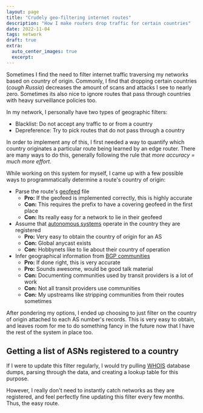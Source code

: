 ```yaml
---
layout: page
title: "Crudely geo-filtering internet routes" 
description: "How I make routers drop traffic for certain countries"
date: 2022-11-04
tags: network
draft: true
extra:
  auto_center_images: true
  excerpt: 
---
```


Sometimes I find the need to filter internet traffic traversing my networks based on country of origin. Commonly, I find that dropping certain countries (*cough Russia*) decreases the amount of scans and attacks I see to nearly zero. Sometimes its also nice to ignore routes that pass through countries with heavy surveillance policies too.

In my network, I personally have two types of geographic filters:

- Blacklist: Do not accept any traffic to or from a country
- Depreference: Try to pick routes that do not pass through a country

In order to implement any of this, I first needed a way to quantify which country originates a particular route being learned by an edge router. There are many ways to do this, generally following the rule that *more accuracy = much more effort*.

While working on this system for myself, I came up with a few possible ways to programmatically determine a route's country of origin:

- Parse the route's [geofeed](https://datatracker.ietf.org/doc/html/rfc9092) file
  - **Pro:** If the geofeed is implemented correctly, this is highly accurate
  - **Con:** This requires the prefix to have a covering geofeed in the first place
  - **Con:** Its really easy for a network to lie in their geofeed
- Assume that [autonomous systems](https://en.wikipedia.org/wiki/Autonomous_system_(Internet)) operate in the country they are registered
  - **Pro:** Very easy to obtain the country of origin for an AS
  - **Con:** Global anycast exists
  - **Con:** Hobbynets like to lie about their country of operation
- Infer geographical information from [BGP communities](https://www.rfc-editor.org/rfc/rfc1997)
  - **Pro:** If done right, this is very accurate
  - **Pro:** Sounds awesome, would be good talk material
  - **Con:** Documenting communities used by transit providers is a lot of work
  - **Con:** Not all transit providers use communities
  - **Con:** My upstreams like stripping communities from their routes sometimes

After pondering my options, I ended up choosing to just filter on the country of origin attached to each AS number's records. This is very easy to obtain, and leaves room for me to do something fancy in the future now that I have the rest of the system in place too.

## Getting a list of ASNs registered to a country

If I were to update this filter regularly, I would try pulling [WHOIS](https://en.wikipedia.org/wiki/WHOIS) database dumps, parsing through the data, and creating a lookup table for this purpose.

However, I really don't need to instantly catch networks as they are registered, and feel perfectly fine updating this filter every few months. Thus, the easy route.

